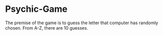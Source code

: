 # Psychic-Game

The premise of the game is to guess the letter that computer has randomly chosen. From A-Z, there are 10 guesses.
